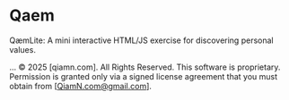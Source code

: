 # Qaem
QæmLite: A mini interactive HTML/JS exercise for discovering personal values. 

...
© 2025 [qiamn.com]. All Rights Reserved.
This software is proprietary. Permission is granted only via a signed license agreement
that you must obtain from [QiamN.com@gmail.com].
